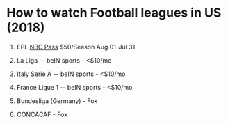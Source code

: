 # How to watch Football leagues in US (2018)

1. EPL [NBC Pass](https://www.nbcsports.com/gold?utm_post=ond&utm_network=site&utm_sport=premier-league&utm_source=Menu&utm_event=Soccer&utm_tags=ond:site:premier-league:Menu:Soccer) $50/Season Aug 01-Jul 31

2. La Liga -- beIN sports - <$10/mo 

3. Italy Serie A -- beIN sports - <$10/mo 

4. France Ligue 1 -- beIN sports - <$10/mo  

5. Bundesliga (Germany) - Fox

6. CONCACAF - Fox